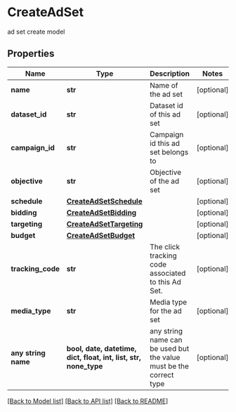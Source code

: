 # CreateAdSet

ad set create model

## Properties
Name | Type | Description | Notes
------------ | ------------- | ------------- | -------------
**name** | **str** | Name of the ad set | [optional] 
**dataset_id** | **str** | Dataset id of this ad set | [optional] 
**campaign_id** | **str** | Campaign id this ad set belongs to | [optional] 
**objective** | **str** | Objective of the ad set | [optional] 
**schedule** | [**CreateAdSetSchedule**](CreateAdSetSchedule.md) |  | [optional] 
**bidding** | [**CreateAdSetBidding**](CreateAdSetBidding.md) |  | [optional] 
**targeting** | [**CreateAdSetTargeting**](CreateAdSetTargeting.md) |  | [optional] 
**budget** | [**CreateAdSetBudget**](CreateAdSetBudget.md) |  | [optional] 
**tracking_code** | **str** | The click tracking code associated to this Ad Set. | [optional] 
**media_type** | **str** | Media type for the ad set | [optional] 
**any string name** | **bool, date, datetime, dict, float, int, list, str, none_type** | any string name can be used but the value must be the correct type | [optional]

[[Back to Model list]](../README.md#documentation-for-models) [[Back to API list]](../README.md#documentation-for-api-endpoints) [[Back to README]](../README.md)


